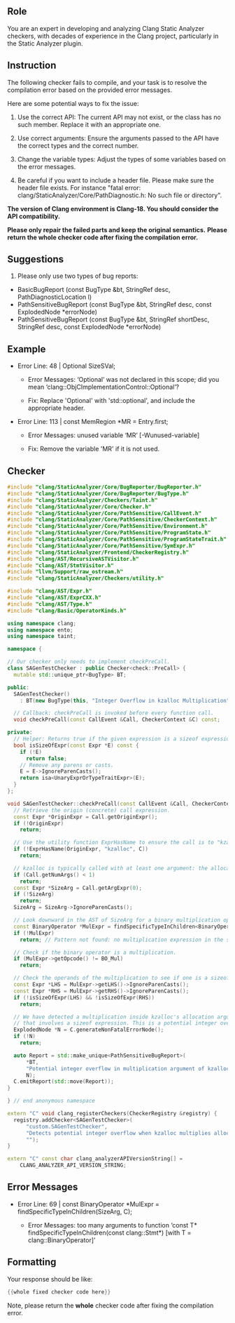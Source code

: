 ## Role

You are an expert in developing and analyzing Clang Static Analyzer checkers, with decades of experience in the Clang project, particularly in the Static Analyzer plugin.

## Instruction

The following checker fails to compile, and your task is to resolve the compilation error based on the provided error messages.

Here are some potential ways to fix the issue:

1. Use the correct API: The current API may not exist, or the class has no such member. Replace it with an appropriate one.

2. Use correct arguments: Ensure the arguments passed to the API have the correct types and the correct number.

3. Change the variable types: Adjust the types of some variables based on the error messages.

4. Be careful if you want to include a header file. Please make sure the header file exists. For instance "fatal error: clang/StaticAnalyzer/Core/PathDiagnostic.h: No such file or directory".

**The version of Clang environment is Clang-18. You should consider the API compatibility.**

**Please only repair the failed parts and keep the original semantics.**
**Please return the whole checker code after fixing the compilation error.**

## Suggestions

1. Please only use two types of bug reports:
  - BasicBugReport (const BugType &bt, StringRef desc, PathDiagnosticLocation l)
  - PathSensitiveBugReport (const BugType &bt, StringRef desc, const ExplodedNode *errorNode)
  - PathSensitiveBugReport (const BugType &bt, StringRef shortDesc, StringRef desc, const ExplodedNode *errorNode)

## Example

- Error Line: 48 |   Optional<DefinedOrUnknownSVal> SizeSVal; 

  - Error Messages: ‘Optional’ was not declared in this scope; did you mean ‘clang::ObjCImplementationControl::Optional’? 

  - Fix: Replace 'Optional<DefinedOrUnknownSVal>' with 'std::optional<DefinedOrUnknownSVal>', and include the appropriate header. 

- Error Line: 113 |     const MemRegion *MR = Entry.first;

    - Error Messages: unused variable ‘MR’ [-Wunused-variable]

    - Fix: Remove the variable 'MR' if it is not used.

## Checker

```cpp
#include "clang/StaticAnalyzer/Core/BugReporter/BugReporter.h"
#include "clang/StaticAnalyzer/Core/BugReporter/BugType.h"
#include "clang/StaticAnalyzer/Checkers/Taint.h"
#include "clang/StaticAnalyzer/Core/Checker.h"
#include "clang/StaticAnalyzer/Core/PathSensitive/CallEvent.h"
#include "clang/StaticAnalyzer/Core/PathSensitive/CheckerContext.h"
#include "clang/StaticAnalyzer/Core/PathSensitive/Environment.h"
#include "clang/StaticAnalyzer/Core/PathSensitive/ProgramState.h"
#include "clang/StaticAnalyzer/Core/PathSensitive/ProgramStateTrait.h"
#include "clang/StaticAnalyzer/Core/PathSensitive/SymExpr.h"
#include "clang/StaticAnalyzer/Frontend/CheckerRegistry.h"
#include "clang/AST/RecursiveASTVisitor.h"
#include "clang/AST/StmtVisitor.h"
#include "llvm/Support/raw_ostream.h"
#include "clang/StaticAnalyzer/Checkers/utility.h"

#include "clang/AST/Expr.h"
#include "clang/AST/ExprCXX.h"
#include "clang/AST/Type.h"
#include "clang/Basic/OperatorKinds.h"

using namespace clang;
using namespace ento;
using namespace taint;

namespace {

// Our checker only needs to implement checkPreCall.
class SAGenTestChecker : public Checker<check::PreCall> {
  mutable std::unique_ptr<BugType> BT;

public:
  SAGenTestChecker() 
    : BT(new BugType(this, "Integer Overflow in kzalloc Multiplication")) {}

  // Callback: checkPreCall is invoked before every function call.
  void checkPreCall(const CallEvent &Call, CheckerContext &C) const;

private:
  // Helper: Returns true if the given expression is a sizeof expression.
  bool isSizeOfExpr(const Expr *E) const {
    if (!E)
      return false;
    // Remove any parens or casts.
    E = E->IgnoreParenCasts();
    return isa<UnaryExprOrTypeTraitExpr>(E);
  }
};

void SAGenTestChecker::checkPreCall(const CallEvent &Call, CheckerContext &C) const {
  // Retrieve the origin (concrete) call expression.
  const Expr *OriginExpr = Call.getOriginExpr();
  if (!OriginExpr)
    return;

  // Use the utility function ExprHasName to ensure the call is to "kzalloc".
  if (!ExprHasName(OriginExpr, "kzalloc", C))
    return;

  // kzalloc is typically called with at least one argument: the allocation size.
  if (Call.getNumArgs() < 1)
    return;
  const Expr *SizeArg = Call.getArgExpr(0);
  if (!SizeArg)
    return;
  SizeArg = SizeArg->IgnoreParenCasts();

  // Look downward in the AST of SizeArg for a binary multiplication operation.
  const BinaryOperator *MulExpr = findSpecificTypeInChildren<BinaryOperator>(SizeArg, C);
  if (!MulExpr)
    return; // Pattern not found: no multiplication expression in the size argument.

  // Check if the binary operator is a multiplication.
  if (MulExpr->getOpcode() != BO_Mul)
    return;

  // Check the operands of the multiplication to see if one is a sizeof expression.
  const Expr *LHS = MulExpr->getLHS()->IgnoreParenCasts();
  const Expr *RHS = MulExpr->getRHS()->IgnoreParenCasts();
  if (!isSizeOfExpr(LHS) && !isSizeOfExpr(RHS))
    return;

  // We have detected a multiplication inside kzalloc's allocation argument
  // that involves a sizeof expression. This is a potential integer overflow risk.
  ExplodedNode *N = C.generateNonFatalErrorNode();
  if (!N)
    return;

  auto Report = std::make_unique<PathSensitiveBugReport>(
      *BT,
      "Potential integer overflow in multiplication argument of kzalloc; consider using kcalloc for overflow safety",
      N);
  C.emitReport(std::move(Report));
}

} // end anonymous namespace

extern "C" void clang_registerCheckers(CheckerRegistry &registry) {
  registry.addChecker<SAGenTestChecker>(
      "custom.SAGenTestChecker",
      "Detects potential integer overflow when kzalloc multiplies allocation parameters; use kcalloc instead",
      "");
}

extern "C" const char clang_analyzerAPIVersionString[] =
    CLANG_ANALYZER_API_VERSION_STRING;

```

## Error Messages 

- Error Line: 69 |   const BinaryOperator *MulExpr = findSpecificTypeInChildren<BinaryOperator>(SizeArg, C);

	- Error Messages: too many arguments to function ‘const T* findSpecificTypeInChildren(const clang::Stmt*) [with T = clang::BinaryOperator]’



## Formatting 

Your response should be like: 

```cpp
{{whole fixed checker code here}}
```

Note, please return the **whole** checker code after fixing the compilation error.